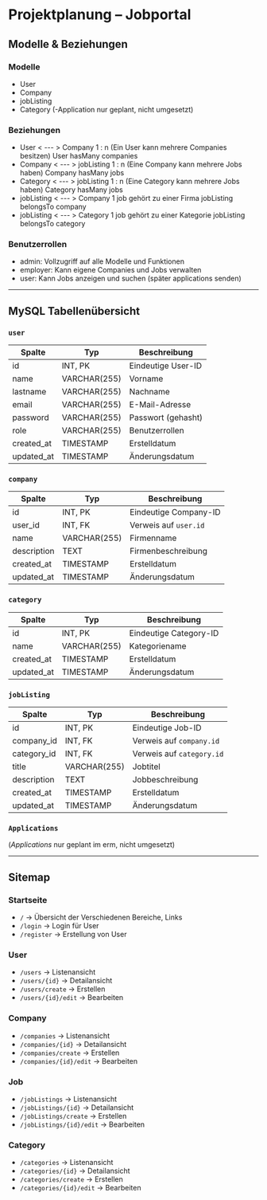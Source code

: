 # Projektplanung – Jobportal

## Modelle & Beziehungen

### Modelle
- User
- Company
- jobListing
- Category
(-Application nur geplant, nicht umgesetzt)

### Beziehungen
- User < --- > Company              1 : n (Ein User kann mehrere Companies besitzen)     User hasMany companies
- Company < --- > jobListing        1 : n (Eine Company kann mehrere Jobs haben)         Company hasMany jobs
- Category < --- > jobListing       1 : n (Eine Category kann mehrere Jobs haben)        Category hasMany jobs            
- jobListing  < --- >  Company      1 job gehört zu einer Firma                          jobListing belongsTo company
- jobListing  < --- >  Category     1 job gehört zu einer Kategorie                      jobListing belongsTo category                

### Benutzerrollen
- admin: Vollzugriff auf alle Modelle und Funktionen
- employer: Kann eigene Companies und Jobs verwalten  
- user: Kann Jobs anzeigen und suchen (später applications senden)

---

## MySQL Tabellenübersicht

### `user`
| Spalte      | Typ          | Beschreibung                  |
|-------------|--------------|-------------------------------|
| id          | INT, PK      | Eindeutige User-ID            |
| name        | VARCHAR(255) | Vorname                       |
| lastname    | VARCHAR(255) | Nachname                      |
| email       | VARCHAR(255) | E-Mail-Adresse                |
| password    | VARCHAR(255) | Passwort (gehasht)            |
| role        | VARCHAR(255) | Benutzerrollen                |
| created_at  | TIMESTAMP    | Erstelldatum                  |
| updated_at  | TIMESTAMP    | Änderungsdatum                |

### `company`
| Spalte      | Typ          | Beschreibung                  |
|-------------|--------------|-------------------------------|
| id          | INT, PK      | Eindeutige Company-ID         |
| user_id     | INT, FK      | Verweis auf `user.id`         |
| name        | VARCHAR(255) | Firmenname                    |
| description | TEXT         | Firmenbeschreibung            |
| created_at  | TIMESTAMP    | Erstelldatum                  |
| updated_at  | TIMESTAMP    | Änderungsdatum                |

### `category`
| Spalte      | Typ          | Beschreibung                  |
|-------------|--------------|-------------------------------|
| id          | INT, PK      | Eindeutige Category-ID        |
| name        | VARCHAR(255) | Kategoriename                 |
| created_at  | TIMESTAMP    | Erstelldatum                  |
| updated_at  | TIMESTAMP    | Änderungsdatum                |

### `jobListing`
| Spalte      | Typ          | Beschreibung                  |
|-------------|--------------|-------------------------------|
| id          | INT, PK      | Eindeutige Job-ID             |
| company_id  | INT, FK      | Verweis auf `company.id`      |
| category_id | INT, FK      | Verweis auf `category.id`     |
| title       | VARCHAR(255) | Jobtitel                      |
| description | TEXT         | Jobbeschreibung               |
| created_at  | TIMESTAMP    | Erstelldatum                  |
| updated_at  | TIMESTAMP    | Änderungsdatum                |

### `Applications`
(*Applications* nur geplant im erm, nicht umgesetzt)

---

## Sitemap

### Startseite
- `/` → Übersicht der Verschiedenen Bereiche, Links
- `/login` → Login für User
- `/register` → Erstellung von User

### User
- `/users` → Listenansicht
- `/users/{id}` → Detailansicht
- `/users/create` → Erstellen
- `/users/{id}/edit` → Bearbeiten

### Company
- `/companies` → Listenansicht
- `/companies/{id}` → Detailansicht
- `/companies/create` → Erstellen
- `/companies/{id}/edit` → Bearbeiten

### Job
- `/jobListings` → Listenansicht
- `/jobListings/{id}` → Detailansicht
- `/jobListings/create` → Erstellen
- `/jobListings/{id}/edit` → Bearbeiten

### Category
- `/categories` → Listenansicht
- `/categories/{id}` → Detailansicht
- `/categories/create` → Erstellen
- `/categories/{id}/edit` → Bearbeiten

